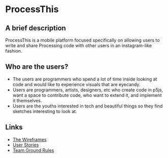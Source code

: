 # ProcessThis

## A brief description
  ProcessThis is a mobile platform focused specifically on allowing users to write and share 
  Processing code with other users in an instagram-like fashion. 
  
## Who are the users?
* The users are programmers who spend a lot of time inside looking at code and would like to 
  experience visuals that are eyecandy.
* Users are programmers, artists, designers, etc who create code in p5js, want a space to 
  contribute code, who want to extend it, and implement it themselves.
* Users are the youths interested in tech and beautiful things so they find sketches interesting to 
look at.

## Links
* [The Wireframes](docs/Wireframes.md)
* [User Stories](docs/UserStories.md)
* [Team Ground Rules](docs/Wireframes.md)
